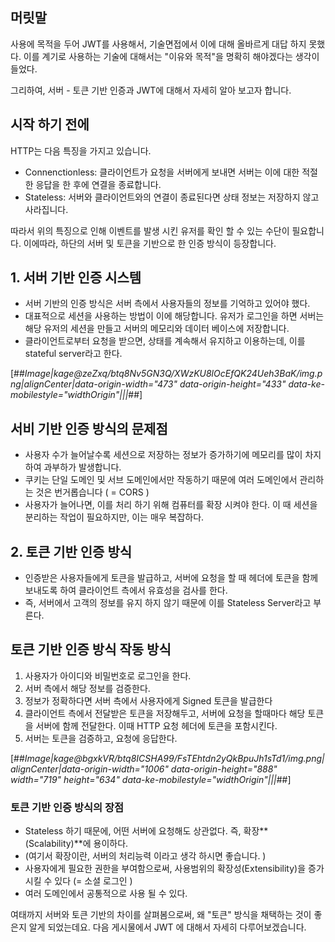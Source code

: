 ## **머릿말**

사용에 목적을 두어 JWT를 사용해서, 기술면접에서 이에 대해 올바르게 대답 하지 못했다. 이를 계기로 사용하는 기술에 대해서는 "이유와 목적"을 명확히 해야겠다는 생각이 들었다.

그리하여, 서버 - 토큰 기반 인증과 JWT에 대해서 자세히 알아 보고자 합니다.

## **시작 하기 전에**

HTTP는 다음 특징을 가지고 있습니다.

- Connenctionless: 클라이언트가 요청을 서버에게 보내면 서버는 이에 대한 적절한 응답을 한 후에 연결을 종료합니다.
- Stateless: 서버와 클라이언트와의 연결이 종료된다면 상태 정보는 저장하지 않고 사라집니다.

따라서 위의 특징으로 인해 이벤트를 발생 시킨 유저를 확인 할 수 있는 수단이 필요합니다. 이에따라, 하단의 서버 및 토큰을 기반으로 한 인증 방식이 등장합니다.

## **1\. 서버 기반 인증 시스템**

- 서버 기반의 인증 방식은 서버 측에서 사용자들의 정보를 기억하고 있어야 했다.
- 대표적으로 세션을 사용하는 방법이 이에 해당합니다. 유저가 로그인을 하면 서버는 해당 유저의 세션을 만들고 서버의 메모리와 데이터 베이스에 저장합니다.
- 클라이언트로부터 요청을 받으면, 상태를 계속해서 유지하고 이용하는데, 이를 stateful server라고 한다.

[##_Image|kage@zeZxq/btq8Nv5GN3Q/XWzKU8lOcEfQK24Ueh3BaK/img.png|alignCenter|data-origin-width="473" data-origin-height="433" data-ke-mobilestyle="widthOrigin"|||_##]

## **서비 기반 인증 방식의 문제점**

- 사용자 수가 늘어날수록 세션으로 저장하는 정보가 증가하기에 메모리를 많이 차지하여 과부하가 발생합니다.
- 쿠키는 단일 도메인 및 서브 도메인에서만 작동하기 때문에 여러 도메인에서 관리하는 것은 번거롭습니다 ( = CORS )
- 사용자가 늘어나면, 이를 처리 하기 위해 컴퓨터를 확장 시켜야 한다. 이 때 세션을 분리하는 작업이 필요하지만, 이는 매우 복잡하다.

## **2\. 토큰 기반 인증 방식**

- 인증받은 사용자들에게 토큰을 발급하고, 서버에 요청을 할 때 헤더에 토큰을 함께 보내도록 하여 클라이언트 측에서 유효성을 검사를 한다.
- 즉, 서버에서 고객의 정보를 유지 하지 않기 때문에 이를 Stateless Server라고 부른다.

## **토큰 기반 인증 방식 작동 방식**

1.  사용자가 아이디와 비밀번호로 로그인을 한다.
2.  서버 측에서 해당 정보를 검증한다.
3.  정보가 정확하다면 서버 측에서 사용자에게 Signed 토큰을 발급한다
4.  클라이언트 측에서 전달받은 토큰을 저장해두고, 서버에 요청을 할때마다 해당 토큰을 서버에 함께 전달한다. 이때 HTTP 요청 헤더에 토큰을 포함시킨다.
5.  서버는 토큰을 검증하고, 요청에 응답한다.

[##_Image|kage@bgxkVR/btq8ICSHA99/FsTEhtdn2yQkBpuJh1sTd1/img.png|alignCenter|data-origin-width="1006" data-origin-height="888" width="719" height="634" data-ke-mobilestyle="widthOrigin"|||_##]

### **토큰 기반 인증 방식의 장점**

- Stateless 하기 때문에, 어떤 서버에 요청해도 상관없다. 즉, 확장**(Scalability)**에 용이하다.
- (여기서 확장이란, 서버의 처리능력 이라고 생각 하시면 좋습니다. )
- 사용자에게 필요한 권한을 부여함으로써, 사용범위의 확장성(Extensibility)을 증가 시킬 수 있다 (= 소셜 로그인 )
- 여러 도메인에서 공통적으로 사용 될 수 있다.

여태까지 서버와 토큰 기반의 차이를 살펴봄으로써, 왜 "토큰" 방식을 채택하는 것이 좋은지 알게 되었는데요. 다음 게시물에서 JWT 에 대해서 자세히 다루어보겠습니다.
